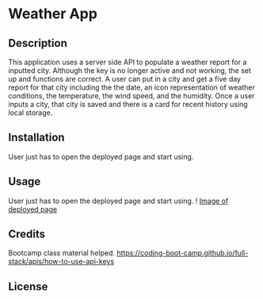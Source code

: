 # Weather App

## Description
This application uses a server side API to populate a weather report for a inputted city. Although the key is no longer active and not working, the set up and functions are correct. A user can put in a city and get a five day report for that city including the the date, an icon representation of weather conditions, the temperature, the wind speed, and the humidity. Once a user inputs a city, that city is saved and there is a card for recent history using local storage. 

## Installation
User just has to open the deployed page and start using. 

## Usage
User just has to open the deployed page and start using. 
! [Image of deployed page](./assets/images/Screen%20Shot%202023-11-24%20at%205.14.29%20PM.png)

## Credits
Bootcamp class material helped. 
https://coding-boot-camp.github.io/full-stack/apis/how-to-use-api-keys


## License